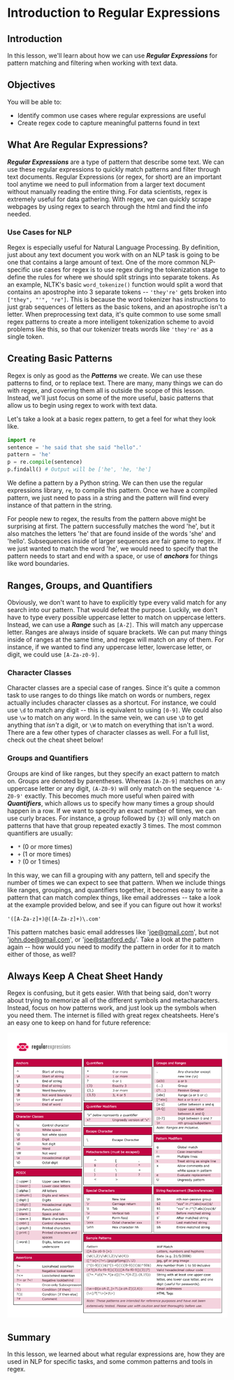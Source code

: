 
# Introduction to Regular Expressions

## Introduction

In this lesson, we'll learn about how we can use **_Regular Expressions_** for pattern matching and filtering when working with text data. 

## Objectives

You will be able to:

- Identify common use cases where regular expressions are useful 
- Create regex code to capture meaningful patterns found in text 


## What Are Regular Expressions?

**_Regular Expressions_** are a type of pattern that describe some text. We can use these regular expressions to quickly match patterns and filter through text documents. Regular Expressions (or regex, for short) are an important tool anytime we need to pull information from a larger text document without manually reading the entire thing. For data scientists, regex is extremely useful for data gathering. With regex, we can quickly scrape webpages by using regex to search through the html and find the info needed. 

### Use Cases for NLP

Regex is especially useful for Natural Language Processing. By definition, just about any text document you work with on an NLP task is going to be one that contains a large amount of text. One of the more common NLP-specific use cases for regex is to use regex during the tokenization stage to define the rules for where we should split strings into separate tokens. As an example, NLTK's basic `word_tokenize()` function would split a word that contains an apostrophe into 3 separate tokens -- `'they're'` gets broken into `["they", "'", "re"]`. This is because the word tokenizer has instructions to just grab sequences of letters as the basic tokens, and an apostrophe isn't a letter. When preprocessing text data, it's quite common to use some small regex patterns to create a more intelligent tokenization scheme to avoid problems like this, so that our tokenizer treats words like `'they're'` as a single token. 


## Creating Basic Patterns

Regex is only as good as the **_Patterns_** we create. We can use these patterns to find, or to replace text. There are many, many things we can do with regex, and covering them all is outside the scope of this lesson. Instead, we'll just focus on some of the more useful, basic patterns that allow us to begin using regex to work with text data. 

Let's take a look at a basic regex pattern, to get a feel for what they look like. 

```python
import re
sentence = 'he said that she said "hello".'
pattern = 'he'
p = re.compile(sentence)
p.findall() # Output will be ['he', 'he, 'he']
```

We define a pattern by a Python string. We can then use the regular expressions library, `re`, to compile this pattern. Once we have a compiled pattern, we just need to pass in a string and the pattern will find every instance of that pattern in the string. 

For people new to regex, the results from the pattern above might be surprising at first. The pattern successfully matches the word 'he', but it also matches the letters 'he' that are found inside of the words 'she' and 'hello'.  Subsequences inside of larger sequences are fair game to regex. If we just wanted to match the word 'he', we would need to specify that the pattern needs to start and end with a space, or use of **_anchors_** for things like word boundaries. 


## Ranges, Groups, and Quantifiers

Obviously, we don't want to have to explicitly type every valid match for any search into our pattern. That would defeat the purpose. Luckily, we don't have to type every possible uppercase letter to match on uppercase letters. Instead, we can use a **_Range_** such as `[A-Z]`. This will match any uppercase letter. Ranges are always inside of square brackets. We can put many things inside of ranges at the same time, and regex will match on any of them. For instance, if we wanted to find any uppercase letter, lowercase letter, or digit, we could use `[A-Za-z0-9]`. 


### Character Classes

Character classes are a special case of ranges. Since it's quite a common task to use ranges to do things like match on words or numbers, regex actually includes character classes as a shortcut. For instance, we could use `\d` to match any digit -- this is equivalent to using `[0-9]`. We could also use `\w` to match on any word. In the same vein, we can use `\D` to get anything that _isn't_ a digit, or `\W` to match on everything that isn't a word. There are a few other types of character classes as well. For a full list, check out the cheat sheet below!


### Groups and Quantifiers

Groups are kind of like ranges, but they specify an exact pattern to match on. Groups are denoted by parentheses. Whereas `[A-Z0-9]` matches on any uppercase letter or any digit, `(A-Z0-9)` will only match on the sequence `'A-Z0-9'` exactly. This becomes much more useful when paired with **_Quantifiers_**, which allows us to specify how many times a group should happen in a row. If we want to specify an exact number of times, we can use curly braces. For instance, a group followed by `{3}` will only match on patterns that have that group repeated exactly 3 times. The most common quantifiers are usually:

* `*` (0 or more times)
* `+` (1 or more times)
* `?` (0 or 1 times)

In this way, we can fill a grouping with any pattern, tell and specify the number of times we can expect to see that pattern. When we include things like ranges, groupings, and quantifiers together, it becomes easy to write a pattern that can match complex things, like email addresses -- take a look at the example provided below, and see if you can figure out how it works!

`'([A-Za-z]+)@([A-Za-z]+)\.com'` 

This pattern matches basic email addresses like 'joe@gmail.com', but not 'john.doe@gmail.com', or 'joe@stanford.edu'. Take a look at the pattern again -- how would you need to modify the pattern in order for it to match either of those, as well?

## Always Keep A Cheat Sheet Handy

Regex is confusing, but it gets easier. With that being said, don't worry about trying to memorize all of the different symbols and metacharacters. Instead, focus on how patterns work, and just look up the symbols when you need them. The internet is filled with great regex cheatsheets. Here's an easy one to keep on hand for future reference:

<img src='images/regex_cheat_sheet.png'>


## Summary

In this lesson, we learned about what regular expressions are, how they are used in NLP for specific tasks, and some common patterns and tools in regex. 
